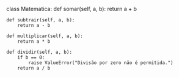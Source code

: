 class Matematica:
    def somar(self, a, b):
        return a + b

    def subtrair(self, a, b):
        return a - b

    def multiplicar(self, a, b):
        return a * b

    def dividir(self, a, b):
        if b == 0:
            raise ValueError("Divisão por zero não é permitida.")
        return a / b